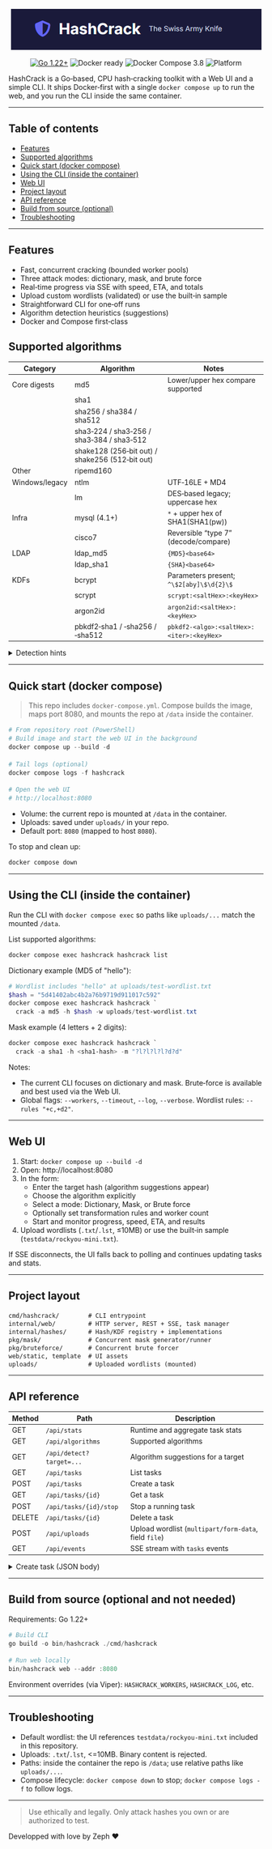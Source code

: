 <p align="center">
  <!-- Replace with your logo file -->
  <img src="docs/logo.png" alt="HashCrack Logo" width="auto" />
</p>

<p align="center">
  <a href="https://go.dev/"><img src="https://img.shields.io/badge/Go-1.22%2B-00ADD8?logo=go&logoColor=white" alt="Go 1.22+" /></a>
  <img src="https://img.shields.io/badge/Docker-ready-2496ED?logo=docker&logoColor=white" alt="Docker ready" />
  <img src="https://img.shields.io/badge/Compose-v3.8-2496ED?logo=docker&logoColor=white" alt="Docker Compose 3.8" />
  <img src="https://img.shields.io/badge/Platform-linux%2Famd64-lightgrey" alt="Platform" />
</p>

HashCrack is a Go‑based, CPU hash‑cracking toolkit with a Web UI and a simple CLI. It ships Docker‑first with a single `docker compose up` to run the web, and you run the CLI inside the same container.

---

## Table of contents
- [Features](#features)
- [Supported algorithms](#supported-algorithms)
- [Quick start (docker compose)](#quick-start-docker-compose)
- [Using the CLI (inside the container)](#using-the-cli-inside-the-container)
- [Web UI](#web-ui)
- [Project layout](#project-layout)
- [API reference](#api-reference)
- [Build from source (optional)](#build-from-source-optional)
- [Troubleshooting](#troubleshooting)

---

## Features
- Fast, concurrent cracking (bounded worker pools)
- Three attack modes: dictionary, mask, and brute force
- Real‑time progress via SSE with speed, ETA, and totals
- Upload custom wordlists (validated) or use the built‑in sample
- Straightforward CLI for one‑off runs
- Algorithm detection heuristics (suggestions)
- Docker and Compose first‑class

## Supported algorithms


| Category | Algorithm | Notes |
|---|---|---|
| Core digests | md5 | Lower/upper hex compare supported |
|  | sha1 |  |
|  | sha256 / sha384 / sha512 |  |
|  | sha3‑224 / sha3‑256 / sha3‑384 / sha3‑512 |  |
|  | shake128 (256‑bit out) / shake256 (512‑bit out) |  |
| Other | ripemd160 |  |
| Windows/legacy | ntlm | UTF‑16LE + MD4 |
|  | lm | DES‑based legacy; uppercase hex |
| Infra | mysql (4.1+) | `*` + upper hex of SHA1(SHA1(pw)) |
|  | cisco7 | Reversible “type 7” (decode/compare) |
| LDAP | ldap_md5 | `{MD5}<base64>` |
|  | ldap_sha1 | `{SHA}<base64>` |
| KDFs | bcrypt | Parameters present; `^\$2[aby]\$\d{2}\$`|
|  | scrypt | `scrypt:<saltHex>:<keyHex>` |
|  | argon2id | `argon2id:<saltHex>:<keyHex>` |
|  | pbkdf2‑sha1 / ‑sha256 / ‑sha512 | `pbkdf2-<algo>:<saltHex>:<iter>:<keyHex>` |

<details>
<summary>Detection hints</summary>

- MySQL: `*` followed by 40 uppercase hex
- LDAP MD5/SHA1: `{MD5}` / `{SHA}` followed by base64
- Cisco7: two digits followed by hex pairs
</details>

---

## Quick start (docker compose)

> This repo includes `docker-compose.yml`. Compose builds the image, maps port 8080, and mounts the repo at `/data` inside the container.

```powershell
# From repository root (PowerShell)
# Build image and start the web UI in the background
docker compose up --build -d

# Tail logs (optional)
docker compose logs -f hashcrack

# Open the web UI
# http://localhost:8080
```

- Volume: the current repo is mounted at `/data` in the container.
- Uploads: saved under `uploads/` in your repo.
- Default port: `8080` (mapped to host `8080`).

To stop and clean up:
```powershell
docker compose down
```

---

## Using the CLI (inside the container)
Run the CLI with `docker compose exec` so paths like `uploads/...` match the mounted `/data`.

List supported algorithms:
```powershell
docker compose exec hashcrack hashcrack list
```

Dictionary example (MD5 of "hello"):
```powershell
# Wordlist includes "hello" at uploads/test-wordlist.txt
$hash = "5d41402abc4b2a76b9719d911017c592"
docker compose exec hashcrack hashcrack `
  crack -a md5 -h $hash -w uploads/test-wordlist.txt
```

Mask example (4 letters + 2 digits):
```powershell
docker compose exec hashcrack hashcrack `
  crack -a sha1 -h <sha1-hash> -m "?l?l?l?l?d?d"
```

Notes:
- The current CLI focuses on dictionary and mask. Brute‑force is available and best used via the Web UI.
- Global flags: `--workers`, `--timeout`, `--log`, `--verbose`. Wordlist rules: `--rules "+c,+d2"`.

---

## Web UI
1. Start: `docker compose up --build -d`
2. Open: http://localhost:8080
3. In the form:
   - Enter the target hash (algorithm suggestions appear)
   - Choose the algorithm explicitly
   - Select a mode: Dictionary, Mask, or Brute force
   - Optionally set transformation rules and worker count
   - Start and monitor progress, speed, ETA, and results
4. Upload wordlists (`.txt`/`.lst`, ≤10MB) or use the built‑in sample (`testdata/rockyou-mini.txt`).

If SSE disconnects, the UI falls back to polling and continues updating tasks and stats.

---

## Project layout
```
cmd/hashcrack/        # CLI entrypoint
internal/web/         # HTTP server, REST + SSE, task manager
internal/hashes/      # Hash/KDF registry + implementations
pkg/mask/             # Concurrent mask generator/runner
pkg/bruteforce/       # Concurrent brute forcer
web/static, template  # UI assets
uploads/              # Uploaded wordlists (mounted)
```

---

## API reference

| Method | Path | Description |
|---|---|---|
| GET | `/api/stats` | Runtime and aggregate task stats |
| GET | `/api/algorithms` | Supported algorithms |
| GET | `/api/detect?target=...` | Algorithm suggestions for a target |
| GET | `/api/tasks` | List tasks |
| POST | `/api/tasks` | Create a task |
| GET | `/api/tasks/{id}` | Get a task |
| POST | `/api/tasks/{id}/stop` | Stop a running task |
| DELETE | `/api/tasks/{id}` | Delete a task |
| POST | `/api/uploads` | Upload wordlist (`multipart/form-data`, field `file`) |
| GET | `/api/events` | SSE stream with `tasks` events |

<details>
<summary>Create task (JSON body)</summary>

```json
{
  "algo": "md5",
  "target": "5d41402abc4b2a76b9719d911017c592",
  "mode": "wordlist",            
  "use_default_wordlist": true,  
  "rules": ["+c", "+d2"],
  "mask": "?l?l?l?d?d",
  "salt": "",
  "workers": 4,
  "bf_min": 1,
  "bf_max": 6,
  "bf_chars": "abcdefghijklmnopqrstuvwxyz0123456789",
  "bcrypt_cost": 12,
  "scrypt_n": 32768, "scrypt_r": 8, "scrypt_p": 1,
  "argon_time": 1, "argon_mem_kb": 65536, "argon_par": 4
}
```
</details>

---

## Build from source (optional and not needed)
Requirements: Go 1.22+

```powershell
# Build CLI
go build -o bin/hashcrack ./cmd/hashcrack

# Run web locally
bin/hashcrack web --addr :8080
```

Environment overrides (via Viper): `HASHCRACK_WORKERS`, `HASHCRACK_LOG`, etc.

---

## Troubleshooting
- Default wordlist: the UI references `testdata/rockyou-mini.txt` included in this repository.
- Uploads: `.txt`/`.lst`, <=10MB. Binary content is rejected.
- Paths: inside the container the repo is `/data`; use relative paths like `uploads/...`.
- Compose lifecycle: `docker compose down` to stop; `docker compose logs -f` to follow logs.

---
> Use ethically and legally. Only attack hashes you own or are authorized to test.

Developped with love by Zeph ❤️

